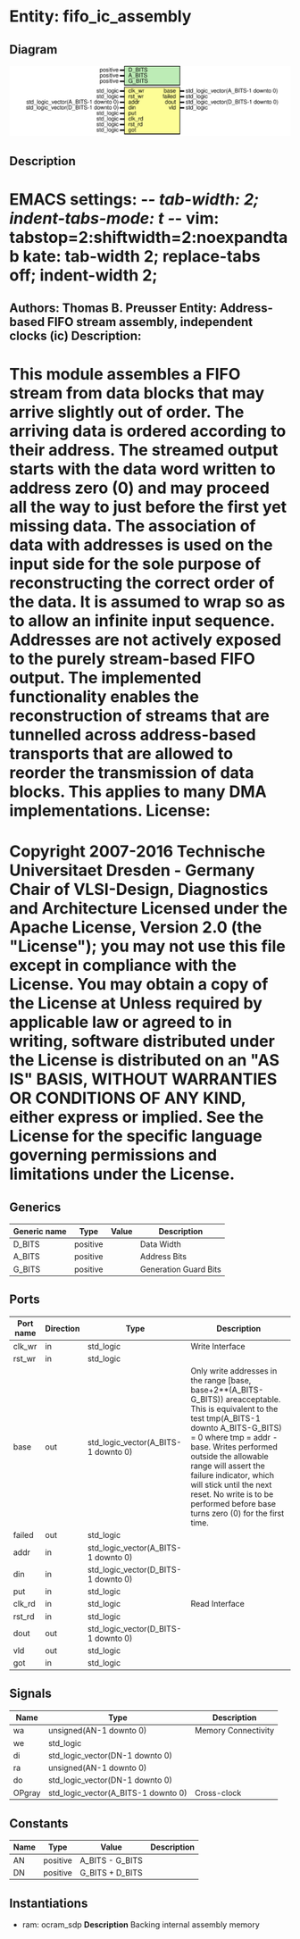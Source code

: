 # Entity: fifo_ic_assembly
## Diagram
![Diagram](fifo_ic_assembly.svg "Diagram")
## Description
EMACS settings: -*-  tab-width: 2; indent-tabs-mode: t -*-
vim: tabstop=2:shiftwidth=2:noexpandtab
kate: tab-width 2; replace-tabs off; indent-width 2;
=============================================================================
Authors:					Thomas B. Preusser
Entity:					Address-based FIFO stream assembly, independent clocks (ic)
Description:
-------------------------------------
This module assembles a FIFO stream from data blocks that may arrive
slightly out of order. The arriving data is ordered according to their
address. The streamed output starts with the data word written to
address zero (0) and may proceed all the way to just before the first yet
missing data. The association of data with addresses is used on the input
side for the sole purpose of reconstructing the correct order of the data.
It is assumed to wrap so as to allow an infinite input sequence. Addresses
are not actively exposed to the purely stream-based FIFO output.
The implemented functionality enables the reconstruction of streams that
are tunnelled across address-based transports that are allowed to reorder
the transmission of data blocks. This applies to many DMA implementations.
License:
=============================================================================
Copyright 2007-2016 Technische Universitaet Dresden - Germany
                    Chair of VLSI-Design, Diagnostics and Architecture
Licensed under the Apache License, Version 2.0 (the "License");
you may not use this file except in compliance with the License.
You may obtain a copy of the License at
Unless required by applicable law or agreed to in writing, software
distributed under the License is distributed on an "AS IS" BASIS,
WITHOUT WARRANTIES OR CONDITIONS OF ANY KIND, either express or implied.
See the License for the specific language governing permissions and
limitations under the License.
=============================================================================
## Generics
| Generic name | Type     | Value | Description           |
| ------------ | -------- | ----- | --------------------- |
| D_BITS       | positive |       | Data Width            |
| A_BITS       | positive |       | Address Bits          |
| G_BITS       | positive |       | Generation Guard Bits |
## Ports
| Port name | Direction | Type                                | Description                                                                                                                                                                                                                                                                                                                                                                          |
| --------- | --------- | ----------------------------------- | ------------------------------------------------------------------------------------------------------------------------------------------------------------------------------------------------------------------------------------------------------------------------------------------------------------------------------------------------------------------------------------ |
| clk_wr    | in        | std_logic                           | Write Interface                                                                                                                                                                                                                                                                                                                                                                      |
| rst_wr    | in        | std_logic                           |                                                                                                                                                                                                                                                                                                                                                                                      |
| base      | out       | std_logic_vector(A_BITS-1 downto 0) | Only write addresses in the range [base, base+2**(A_BITS-G_BITS)) areacceptable. This is equivalent to the test   tmp(A_BITS-1 downto A_BITS-G_BITS) = 0 where tmp = addr - base. Writes performed outside the allowable range will assert the failure indicator, which will stick until the next reset. No write is to be performed before base turns zero (0) for the first time.  |
| failed    | out       | std_logic                           |                                                                                                                                                                                                                                                                                                                                                                                      |
| addr      | in        | std_logic_vector(A_BITS-1 downto 0) |                                                                                                                                                                                                                                                                                                                                                                                      |
| din       | in        | std_logic_vector(D_BITS-1 downto 0) |                                                                                                                                                                                                                                                                                                                                                                                      |
| put       | in        | std_logic                           |                                                                                                                                                                                                                                                                                                                                                                                      |
| clk_rd    | in        | std_logic                           | Read Interface                                                                                                                                                                                                                                                                                                                                                                       |
| rst_rd    | in        | std_logic                           |                                                                                                                                                                                                                                                                                                                                                                                      |
| dout      | out       | std_logic_vector(D_BITS-1 downto 0) |                                                                                                                                                                                                                                                                                                                                                                                      |
| vld       | out       | std_logic                           |                                                                                                                                                                                                                                                                                                                                                                                      |
| got       | in        | std_logic                           |                                                                                                                                                                                                                                                                                                                                                                                      |
## Signals
| Name   | Type                                | Description         |
| ------ | ----------------------------------- | ------------------- |
| wa     | unsigned(AN-1 downto 0)             | Memory Connectivity |
| we     | std_logic                           |                     |
| di     | std_logic_vector(DN-1 downto 0)     |                     |
| ra     | unsigned(AN-1 downto 0)             |                     |
| do     | std_logic_vector(DN-1 downto 0)     |                     |
| OPgray | std_logic_vector(A_BITS-1 downto 0) | Cross-clock         |
## Constants
| Name | Type     | Value            | Description |
| ---- | -------- | ---------------- | ----------- |
| AN   | positive |  A_BITS - G_BITS |             |
| DN   | positive |  G_BITS + D_BITS |             |
## Instantiations
- ram: ocram_sdp
**Description**
Backing internal assembly memory

